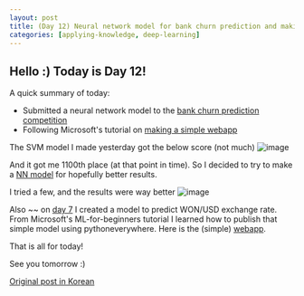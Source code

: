 ```yaml
---
layout: post
title: (Day 12) Neural network model for bank churn prediction and making a webapp for exchange rate pred
categories: [applying-knowledge, deep-learning]
---
```


## Hello :) Today is Day 12!
A quick summary of today:
* Submitted a neural network model to the [bank churn prediction competition](https://www.kaggle.com/competitions/playground-series-s4e1)
* Following Microsoft's tutorial on [making a simple webapp](https://github.com/divakaivan/ML-For-Beginners/tree/main/3-Web-App)

The SVM model I made yesterday got the below score (not much)
![image](https://github.com/ivanstudyblog/ivanstudyblog.github.io/assets/167014511/e11edd8a-9af6-4a0d-b252-bed26252b172)

And it got me 1100th place (at that point in time). So I decided to try to make a [NN model](https://www.kaggle.com/code/divakaivan12/nn-churn/notebook) for hopefully better results.

I tried a few, and the results were way better
![image](https://github.com/ivanstudyblog/ivanstudyblog.github.io/assets/167014511/b3ededca-1469-4084-b62e-8d52dfabf06a)

Also ~~ on [day 7](2024-1-8-day-7.md) I created a model to predict WON/USD exchange rate. From Microsoft's ML-for-beginners tutorial I learned how to publish that simple model using pythoneverywhere. Here is the (simple) [webapp](https://divakaivan.pythonanywhere.com/).

That is all for today!

See you tomorrow :)

[Original post in Korean](https://50daysml.blogspot.com/2024/01/day-12.html)
